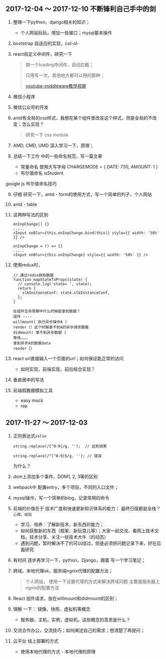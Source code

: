 ## 2017-12-04 ～ 2017-12-10  不断锋利自己手中的剑

1. 整理一下python，django相关的知识；

   - 个人网站玩玩，增加一些接口；mysql基本操作

2. bootstrap 自适应的实现，col-ol-

3. react自定义中间件，研究一下

   > 搞一个loading中间件，自动拦截；
   >
   > 只用写一次，其他地方都可以用的那种；
   >
   > [youtube-middleware教学视屏](https://www.youtube.com/watch?v=T-qtHI1qHIg)

4. 微信小程序

5. 微信公众号的开发

6. antd有全局的css样式，我想在某个组件里改变这个样式，但是全局的不改变；怎么实现？

   > 研究一下 css module

7. AMD, CMD, UMD 深入学习一下，原理；

8. 总结一下工作 中的一些命名规范，写一篇文章

   - 常量命名 使用大写字母 CHARGEMODE = { DATE: 730, AMOUNT: 1 }
   - 布尔值命名 isStudent

google    js 布尔值命名技巧

9. 仔细 研究一下，antd - form的使用方式，写一个简单的列子，个人网站

10. antd - table

11. 这两种写法的区别

    ```
    onInpChange() {}
    .....
    <Input onBlur={this.onInpChange.bind(this)} style={{ width: '50%' }} />
    ```

    ```
    onInpChange = () => {}
    .....
    <Input onBlur={this.onInpChange} style={{ width: '50%' }} />
    ```

12. 使用redux时，

    ```
    // 通过redux获取数据
    function mapStateToProps(state) {
      // console.log('state= ', state);
      return {
        slbInstanceConf: state.slbInstanceConf,
      };
    }

    在组件生命周期中什么时候能拿到数据？
    组件 ----
    willmount( 执行异步操作A )
    render（）这个时候拿不到A的异步请求数据
    didmount( 拿不到异步数据 )
    等待。。。。
    拿到异步A的数据data
    render（）
    ```

13. react url直接输入一个页面的url；如何保证能正常的访问

    - 如何实现，前端实现、前后结合实现？

14. 垂直居中的写法

15. 前端假数据模拟工具

    - easy mock
    - rap









## 2017-11-27 ～ 2017-12-03

1. 正则表达式`solve`

   ```
   string.replace(/[^0-9]/g, '');  // 达到效果

   string.replace(/^[^0-9]$/g, ''); // 错误
   ```

   为什么？

2. dom上添加多个事件，DOM1, 2, 3等的区别

3. webpack中 配置entry，多个项目，不同的入口文件；

4. mysql操作，写一个简单的blog，记录常用的命令

5. 前端的价值在于 技术广度和快速更新知识体系的能力； 最终归宿都是全栈？`心得，经验`

   - 学习、培养：了解新技术，新东西的能力；
   - 如何获取新的东西（框架、新玩意儿等）；大家一起交流、看网上技术文档，技术分享、关注一些技术大牛（的动态）
   - 遇到问题，暂时解决不了的可以绕过，但是必须把问题记录下来，好在后面研究

6. 有时间 逐步再学习一下，python，Django，跟着 写一个学习笔记；

7. 跨域，本地代理ok，服务端ngnix代理的配置方法；

   > 个人网站， 使用一下设置代理的方式来解决跨域问题
   > 主要是服务器上ngnix的配置方法

8. React 组件请求，放在willmount和didmount的区别；

9. 理解 一下： 镜像、快照、虚拟机等概念

   - 服务器，主机，实例，虚拟机。这些概念的意思是什么？

10. 交流合作办公，交流技巧；如何阐述自己的需求；想清楚了再提问；

11. 云平台 线上部署的方式 

    - 使用本地代理的方式 - 本地代理的原理

